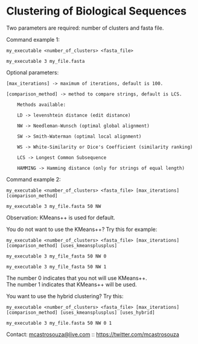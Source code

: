 # Clustering of Biological Sequences

Two parameters are required: number of clusters and fasta file.								

Command example 1:								

	my_executable <number_of_clusters> <fasta_file>								

	my_executable 3 my_file.fasta								

Optional parameters:								

	[max_iterations] -> maximum of iterations, default is 100.								

	[comparison_method] -> method to compare strings, default is LCS.								

		Methods available:								

		LD -> levenshtein distance (edit distance)								

		NW -> Needleman-Wunsch (optimal global alignment)								

		SW -> Smith-Waterman (optimal local alignment)								

		WS -> White-Similarity or Dice's Coefficient (similarity ranking)								

		LCS -> Longest Common Subsequence								

		HAMMING -> Hamming distance (only for strings of equal length)								

Command example 2:								

	my_executable <number_of_clusters> <fasta_file> [max_iterations] [comparison_method]								

	my_executable 3 my_file.fasta 50 NW								

Observation: KMeans++ is used for default.								

You do not want to use the KMeans++? Try this for example:								

	my_executable <number_of_clusters> <fasta_file> [max_iterations] [comparison_method] [uses_kmeansplusplus]								

	my_executable 3 my_file_fasta 50 NW 0								

	my_executable 3 my_file_fasta 50 NW 1								

The number 0 indicates that you not will use KMeans++.								
The number 1 indicates that KMeans++ will be used.								

You want to use the hybrid clustering? Try this:								

	my_executable <number_of_clusters> <fasta_file> [max_iterations] [comparison_method] [uses_kmeansplusplus] [uses_hybrid]							   	

	my_executable 3 my_file.fasta 50 NW 0 1							   	


Contact: mcastrosouza@live.com :: https://twitter.com/mcastrosouza
